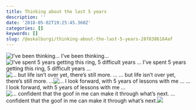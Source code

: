 ```yaml
---
title: Thinking about the last 5 years
description: ''
date: '2018-05-02T19:25:45.360Z'
categories: []
keywords: []
slug: /@askalburgi/thinking-about-the-last-5-years-28f8386164af
---
```


![I’ve been thinking…](https://cdn-images-1.medium.com/max/800/1*3JNM-R5esEGDwyUDzktqBQ.jpeg)
I’ve been thinking…![I’ve spent 5 years getting this ring, 5 difficult years …](https://cdn-images-1.medium.com/max/800/1*BEGdqVs5r4AuZA_hrXKqvw.png)
I’ve spent 5 years getting this ring, 5 difficult years …![… but life isn’t over yet, there’s still more. …](https://cdn-images-1.medium.com/max/800/1*ZDgC_bVv3bTPfMWrsKlorQ.png)
… but life isn’t over yet, there’s still more. …![… I look forward, with 5 years of lessons with me …](https://cdn-images-1.medium.com/max/800/1*bGXjWJfSB1IrZpiKaFUUTQ.png)
… I look forward, with 5 years of lessons with me …![… confident that the goof in me can make it through what’s next.](https://cdn-images-1.medium.com/max/800/1*BJy7CsCBF6c8LdUVXhlhPw.jpeg)
… confident that the goof in me can make it through what’s next.![](https://cdn-images-1.medium.com/max/800/1*3_pVQ9n_GCOr21L_hhVuJQ.png)